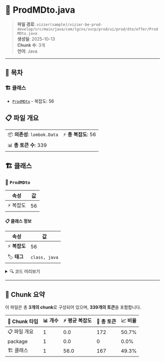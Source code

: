 # 📄 ProdMDto.java

> **파일 경로**: `vizier(sample)/vizier-be-prod-develop/src/main/java/com/lgcns/svcp/prod/ui/prod/dto/offer/ProdMDto.java`  
> **생성일**: 2025-10-13  
> **Chunk 수**: 3개  
> **언어**: Java
---

## 📑 목차

### 🏗️ 클래스
- [`ProdMDto`](#class-prodmdto) - 복잡도: 56

## 📋 파일 개요

| | |
|--|--|
| 📦 **의존성**: `lombok.Data` | ⚡ **총 복잡도**: 56 |
| 📊 **총 토큰 수**: 339 |  |



## 🏗️ 클래스

### <a id="class-prodmdto"></a>🎯 `ProdMDto`

| 속성 | 값 |
|------|----|
| ⚡ 복잡도 | 56 |



#### 📋 클래스 정보

| 속성 | 값 |
|------|----|
| ⚡ **복잡도** | 56 || 📍 **라인 범위** | 6-6 |
| 🏷️ **태그** | `class, java` |

<details>
<summary>🔍 코드 미리보기</summary>

```java
public class ProdMDto {
	private String prodUuid;
	private String prodCd;
	private String prodNm;
	private String prodKdCd;
	private String prodKdDetlCd;
	private String prodDivsCd;
	private String prodDetlCd;
	private String spclDtSetCd;
	private String prodRelDivsCd;
	private String smsNotiYn;
	private String exprSmsSndYn;
	private String smsSndMsgFormId;
	private String exprSmsSndMsgFormId;
	private String bndlSbgnPsblYn;
	private String casLinkYn;
	private String entrMmddAplyKdCd;
	private String expyMmddAplyKdCd;
	private String prodKndDivsCd;
	private String tretChgPsblYn;
	private String iptvKdCd;
	private String prodGrdCd;
	private String prodValdStrtDtm;
	private String prodValdEndDtm;
	private String saleValdStrtDtm;
	private String saleValdEndDtm;
	private String custInpcProdNm;...
```

**Chunk 정보**
- 🆔 **ID**: `c3d976b980fc`
- 📍 **라인**: 6-6
- 📊 **토큰**: 167
- 🏷️ **태그**: `class, java`

</details>

---





## 🧩 Chunk 요약

이 파일은 총 **3개의 chunk**로 구성되어 있으며, **339개의 토큰**을 포함합니다.

| 🧩 Chunk 타입 | 📊 개수 | ⚡ 평균 복잡도 | 📝 총 토큰 | 📈 비율 |
|---------------|--------|-------------|----------|--------|
| 📋 파일 개요 | 1 | 0.0 | 172 | 50.7% |
| package | 1 | 0.0 | 0 | 0.0% |
| 🏗️ 클래스 | 1 | 56.0 | 167 | 49.3% |

